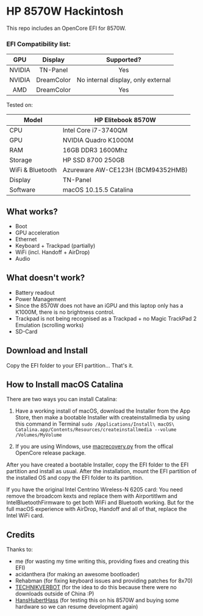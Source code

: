 # HP 8570W Hackintosh

This repo includes an OpenCore EFI for 8570W.


### EFI Compatibility list:

| GPU | Display | Supported? |
| :-----: | :-----: | :-----: |
| NVIDIA | TN-Panel | Yes |
| NVIDIA | DreamColor | No internal display, only external |
| AMD | DreamColor | Yes |


Tested on:

Model | HP Elitebook 8570W
--- | ---
CPU | Intel Core i7-3740QM
GPU | NVIDIA Quadro K1000M
RAM | 16GB DDR3 1600Mhz
Storage | HP SSD 8700 250GB
WiFi & Bluetooth | Azureware AW-CE123H (BCM94352HMB)
Display | TN-Panel
Software | macOS 10.15.5 Catalina

## What works?

- Boot
- GPU acceleration
- Ethernet
- Keyboard + Trackpad (partially)
- WiFi (incl. Handoff + AirDrop)
- Audio

## What doesn't work?

- Battery readout
- Power Management
- Since the 8570W does not have an iGPU and this laptop only has a K1000M, there is no brightness control.
- Trackpad is not being recognised as a Trackpad + no Magic TrackPad 2 Emulation (scrolling works)
- SD-Card

## Download and Install

Copy the EFI folder to your EFI partition... That's it.

## How to Install macOS Catalina

There are two ways you can install Catalina:

1. Have a working install of macOS, download the Installer from the App Store, then make a bootable Installer with createinstallmedia by using this command in Terminal `sudo /Applications/Install\ macOS\ Catalina.app/Contents/Resources/createinstallmedia --volume /Volumes/MyVolume`

2. If you are using Windows, use [macrecovery.py](https://dortania.github.io/OpenCore-Install-Guide/installer-guide/winblows-install.html) from the offical OpenCore release package.

After you have created a bootable Installer, copy the EFI folder to the EFI partition and install as usual. After the installation, mount the EFI partition of the installed OS and copy the EFI folder to its partition.

If you have the original Intel Centrino Wireless-N 6205 card:
You need remove the broadcom kexts and replace them with Airportitlwm and IntelBluetoothFirmware to get both WiFi and Bluetooth working. But for the full macOS experience with AirDrop, Handoff and all of that, replace the Intel WiFi card.

## Credits

Thanks to:

- me (for wasting my time writing this, providing fixes and creating this EFI)
- acidanthera (for making an awesome bootloader)
- Rehabman (for fixing keyboard issues and providing patches for 8x70)
- [TECHNIKVERBOT](https://github.com/TECHNIKVERBOT) (for the idea to do this because there were no downloads outside of China :P)
- [HansHubertHass](https://github.com/HansHubertHass) (for testing this on his 8570W and buying some hardware so we can resume development again)
